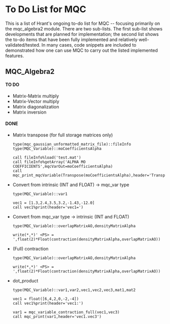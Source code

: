 # To Do List for MQC
This is a list of Hrant's ongoing to-do list for MQC -- focusing primarily on the mqc_algebra2 module. There are two sub-lists. The first sub-list shows developments that are planned for implementation; the second list shows the to-do items that have been fully implemented and relatively well-validated/tested. In many cases, code snippets are included to demonstrated how one can use MQC to carry out the listed implemented features.

## MQC_Algebra2

#### TO DO

* Matrix-Matrix multiply
* Matrix-Vector multiply
* Matrix diagonalization
* Matrix inversion

#### DONE

* Matrix transpose (for full storage matrices only)
  ```
  type(mqc_gaussian_unformatted_matrix_file)::fileInfo 
  type(MQC_Variable)::moCoefficientsAlpha

  call fileInfo%load('test.mat')
  call fileInfo%getArray('ALPHA MO COEFFICIENTS',mqcVarOut=moCoefficientsAlpha)
  call mqc_print_mqcVariable(Transpose(moCoefficientsAlpha),header='Transpose')
  ```



* Convert from intrinsic (INT and FLOAT) $\rightarrow$ mqc_var type
  ```
  type(MQC_Variable)::var1

  vec1 = [1.3,2.4,3.5,3.2,-1.43,-12.0]
  call vec1%print(header='vec1=')
  ```

* Convert from mqc_var type $\rightarrow$ intrinsic (INT and FLOAT)
  ```
  type(MQC_Variable)::overlapMatrixAO,densityMatrixAlpha

  write(*,*)' <PS> = ',float(2)*Float(contraction(densityMatrixAlpha,overlapMatrixAO))
  ```

* (Full) contraction
  ```
  type(MQC_Variable)::overlapMatrixAO,densityMatrixAlpha

  write(*,*)' <PS> = ',float(2)*Float(contraction(densityMatrixAlpha,overlapMatrixAO))
  ```

* dot_product
  ```
  type(MQC_Variable)::var1,var2,vec1,vec2,vec3,mat1,mat2

  vec1 = float([6,4,2,0,-2,-4])
  call vec1%print(header='vec1:')

  var1 = mqc_variable_contraction_full(vec1,vec3)
  call mqc_print(var1,header='vec1.vec3')
  ```
